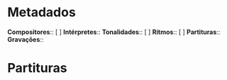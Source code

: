 # Metadados

**Compositores**:: [  ]
**Intérpretes**::
**Tonalidades**:: [  ]
**Ritmos**:: [  ]
**Partituras**::
**Gravações**:: 

# Partituras
